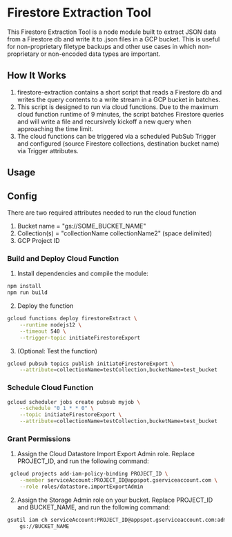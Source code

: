 # Firestore Extraction Tool

This Firestore Extraction Tool is a node module built to extract JSON data from a Firestore db and write it to .json files in a GCP bucket. This is useful for non-proprietary filetype backups and other use cases in which non-proprietary or non-encoded data types are important. 

## How It Works

1. firestore-extraction contains a short script that reads a Firestore db and writes the query contents to a write stream in a GCP bucket in batches. 
2. This script is designed to run via cloud functions. Due to the maximum cloud function runtime of 9 minutes, the script batches Firestore queries and will write a file and recursively kickoff a new query when approaching the time limit.
3. The cloud functions can be triggered via a scheduled PubSub Trigger and configured (source Firestore collections, destination bucket name) via Trigger attributes. 

## Usage

## Config 

There are two required attributes needed to run the cloud function

1. Bucket name = "gs://SOME_BUCKET_NAME"
2. Collection(s) = "collectionName collectionName2" (space delimited)
3. GCP Project ID 

### Build and Deploy Cloud Function

1. Install dependencies and compile the module:
  
  ```sh
  npm install
  npm run build
  ```
  
2. Deploy the function 

  ```sh
  gcloud functions deploy firestoreExtract \
      --runtime nodejs12 \
      --timeout 540 \
      --trigger-topic initiateFirestoreExport 
  ```
  
3. (Optional: Test the function)
  
  ```sh
  gcloud pubsub topics publish initiateFirestoreExport \
      --attribute=collectionName=testCollection,bucketName=test_bucket
  ```
  
### Schedule Cloud Function

  ```sh
  gcloud scheduler jobs create pubsub myjob \
      --schedule "0 1 * * 0" \
      --topic initiateFirestoreExport \
      --attribute=collectionName=testCollection,bucketName=test_bucket
  ```

### Grant Permissions

1. Assign the Cloud Datastore Import Export Admin role. Replace PROJECT_ID, and run the following command:

```sh
 gcloud projects add-iam-policy-binding PROJECT_ID \
    --member serviceAccount:PROJECT_ID@appspot.gserviceaccount.com \
    --role roles/datastore.importExportAdmin
```
2. Assign the Storage Admin role on your bucket. Replace PROJECT_ID and BUCKET_NAME, and run the following command:

```sh
gsutil iam ch serviceAccount:PROJECT_ID@appspot.gserviceaccount.com:admin \
    gs://BUCKET_NAME
```
    



